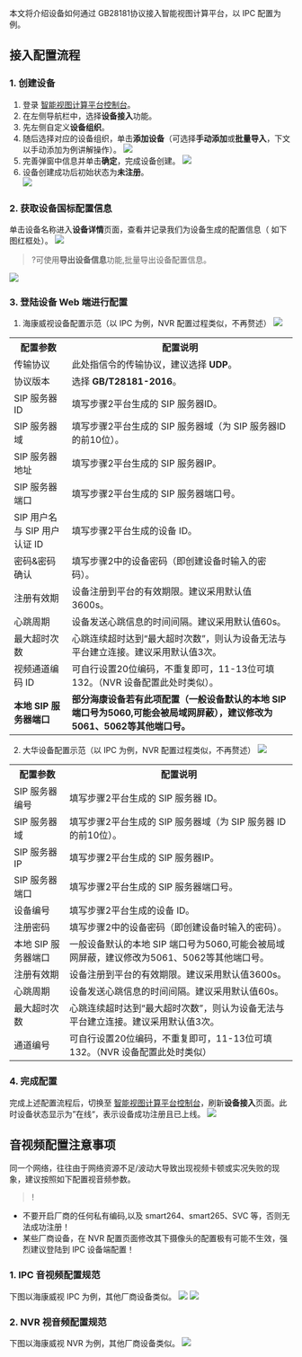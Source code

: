 本文将介绍设备如何通过 GB28181协议接入智能视图计算平台，以 IPC 配置为例。

## 接入配置流程

### 1. 创建设备

1. 登录 [智能视图计算平台控制台](https://console.cloud.tencent.com/iss)。
2. 在左侧导航栏中，选择**设备接入**功能。
3. 先左侧自定义**设备组织**。
4. 随后选择对应的设备组织，单击**添加设备**（可选择**手动添加**或**批量导入**，下文以手动添加为例讲解操作）。
   ![](https://qcloudimg.tencent-cloud.cn/raw/43c9abe13d9d8024066d63cc44de4850.png)
5. 完善弹窗中信息并单击**确定**，完成设备创建。
   ![](https://qcloudimg.tencent-cloud.cn/raw/95420848825a642e7abf2c1529a7941a.png)
6. 设备创建成功后初始状态为**未注册**。                                                        
   ![](https://qcloudimg.tencent-cloud.cn/raw/1f863369a066be59fd554bf705cf116b.png)

### 2. 获取设备国标配置信息

单击设备名称进入**设备详情**页面，查看并记录我们为设备生成的配置信息（ 如下图红框处）。
![](https://qcloudimg.tencent-cloud.cn/raw/ebb35c343d702ca4d5c2de2bf83e942e.png)

>?可使用**导出设备信息**功能,批量导出设备配置信息。

![](https://qcloudimg.tencent-cloud.cn/raw/b7acb3c0aec9dd916e3d5fb2fa9f5f6a.png)

### 3. 登陆设备 Web 端进行配置

1. 海康威视设备配置示范（以 IPC 为例，NVR 配置过程类似，不再赘述）
![](https://qcloudimg.tencent-cloud.cn/raw/0cddbabf537b42d9c1f007dea6cb096d.png)

<table>
	<tr><th>配置参数</th><th>配置说明</th></tr>
	<tr><td>传输协议</td><td>此处指信令的传输协议，建议选择 <b>UDP</b>。</td></tr>
	<tr><td>协议版本</td><td>选择  <b> GB/T28181-2016</b>。</td></tr>
	<tr><td>SIP 服务器 ID</td><td>填写步骤2平台生成的 SIP 服务器ID。</td></tr>
	<tr><td>SIP 服务器域</td><td>填写步骤2平台生成的 SIP 服务器域（为 SIP 服务器ID的前10位）。</td></tr>
	<tr><td>SIP 服务器地址</td><td>填写步骤2平台生成的 SIP 服务器IP。</td></tr>
	<tr><td>SIP 服务器端口</td><td>填写步骤2平台生成的 SIP 服务器端口号。</td></tr>
	<tr><td>SIP 用户名与 SIP 用户认证 ID</td><td>填写步骤2平台生成的设备 ID。</td></tr>
	<tr><td>密码&密码确认</td><td>填写步骤2中的设备密码（即创建设备时输入的密码）。</td></tr>
	<tr><td>注册有效期</td><td>设备注册到平台的有效期限。建议采用默认值3600s。</td></tr>
	<tr><td>心跳周期</td><td>设备发送心跳信息的时间间隔。建议采用默认值60s。</td></tr>
  <tr><td>最大超时次数</td><td>心跳连续超时达到“最大超时次数”，则认为设备无法与平台建立连接。建议采用默认值3次。</td></tr>
	<tr><td>视频通道编码 ID</td><td>可自行设置20位编码，不重复即可，11-13位可填132。（NVR 设备配置此处时类似）。</td></tr>
  <tr><td><strong>本地 SIP 服务器端口</strong></td><td><strong>部分海康设备若有此项配置（一般设备默认的本地 SIP 端口号为5060,可能会被局域网屏蔽），建议修改为5061、5062等其他端口号。</strong></td></tr>
</table>


2. 大华设备配置示范（以 IPC 为例，NVR 配置过程类似，不再赘述）
![](https://qcloudimg.tencent-cloud.cn/raw/2966287e228fb177f9e872fd784778f7.png)

<table>
	<tr><th>配置参数</th><th>配置说明</th></tr>
	<tr><td>SIP 服务器编号</td><td>填写步骤2平台生成的 SIP 服务器 ID。</td></tr>
	<tr><td>SIP 服务器域</td><td>填写步骤2平台生成的 SIP 服务器域（为 SIP 服务器 ID 的前10位）。</td></tr>
	<tr><td>SIP 服务器 IP</td><td>填写步骤2平台生成的 SIP 服务器IP。</td></tr>
	<tr><td>SIP 服务器端口</td><td>填写步骤2平台生成的 SIP 服务器端口号。</td></tr>
	<tr><td>设备编号</td><td>填写步骤2平台生成的设备 ID。</td></tr>
	<tr><td>注册密码</td><td>填写步骤2中的设备密码（即创建设备时输入的密码）。</td></tr>
  <tr><td>本地 SIP 服务器端口</td><td>一般设备默认的本地 SIP 端口号为5060,可能会被局域网屏蔽，建议修改为5061、5062等其他端口号。</td></tr>
	<tr><td>注册有效期</td><td>设备注册到平台的有效期限。建议采用默认值3600s。</td></tr>
	<tr><td>心跳周期</td><td>设备发送心跳信息的时间间隔。建议采用默认值60s。</td></tr>
  <tr><td>最大超时次数</td><td>心跳连续超时达到“最大超时次数”，则认为设备无法与平台建立连接。建议采用默认值3次。</td></tr>
	<tr><td>通道编号</td><td>可自行设置20位编码，不重复即可，11-13位可填132。（NVR 设备配置此处时类似）</td></tr>
</table>


### 4. 完成配置

完成上述配置流程后，切换至 [智能视图计算平台控制台](https://console.cloud.tencent.com/iss)，刷新**设备接入**页面。此时设备状态显示为”在线“，表示设备成功注册且已上线。
![](https://qcloudimg.tencent-cloud.cn/raw/bc255daa383ea4bc0a12f76dec5b2092.png)

## 音视频配置注意事项

同一个网络，往往由于网络资源不足/波动大导致出现视频卡顿或实况失败的现象，建议按照如下配置视音频参数。

>!
- 不要开启厂商的任何私有编码,以及 smart264、smart265、SVC 等，否则无法成功注册！
- 某些厂商设备，在 NVR 配置页面修改其下摄像头的配置极有可能不生效，强烈建议登陆到 IPC 设备端配置！

### 1. IPC 音视频配置规范

下图以海康威视 IPC 为例，其他厂商设备类似。
![](https://qcloudimg.tencent-cloud.cn/raw/d410d87c38a50854c9ef3a6ef35f4a6b.png)
![](https://qcloudimg.tencent-cloud.cn/raw/86f4b6195605324b53b7e7b72558a6ed.png)

### 2. NVR 视音频配置规范

下图以海康威视 NVR 为例，其他厂商设备类似。
![](https://qcloudimg.tencent-cloud.cn/raw/8407c8e0b7a69c6f9da844b19b22e0ff.png)

